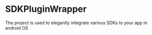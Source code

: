 # SDKPluginWrapper
The project is used to elegantly integrate various SDKs to your app in android OS
